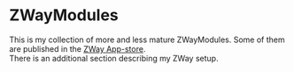 # ZWayModules
This is my collection of more and less mature ZWayModules. Some of them are published in the [ZWay App-store](http://developer.z-wave.me/?uri=public#/web/apps).      
There is an additional section describing my ZWay setup.
